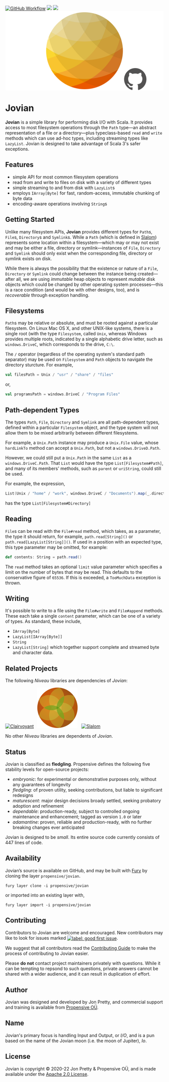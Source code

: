 [<img alt="GitHub Workflow" src="https://img.shields.io/github/workflow/status/propensive/jovian/Build/main?style=for-the-badge" height="24">](https://github.com/propensive/jovian/actions)
[<img src="https://img.shields.io/discord/633198088311537684?color=8899f7&label=DISCORD&style=for-the-badge" height="24">](https://discord.gg/v7CjtbnwDq)
[<img src="https://vent.dev/badge/propensive/jovian" height="24">](https://vent.dev/)
<img src="/doc/images/github.png" valign="middle">

# Jovian

__Jovian__ is a simple library for performing disk I/O with Scala. It provides access to most filesystem
operations through the `Path` type—an abstract representation of a file or a directory—plus typeclass-based
`read` and `write` methods which can use ad-hoc types, including streaming types like `LazyList`. Jovian is
designed to take advantage of Scala 3's safer exceptions.

## Features

- simple API for most common filesystem operations
- read from and write to files on disk with a variety of different types
- simple streaming to and from disk with `LazyList`s
- employs `IArray[Byte]` for fast, random-access, immutable chunking of byte data
- encoding-aware operations involving `String`s


## Getting Started

Unlike many filesystem APIs, __Jovian__ provides different types for `Path`s, `File`s, `Directory`s
and `Symlink`s. While a `Path` (which is defined in [Slalom](https://github.com/propensive/slalom/))
represents some location within a filesystem—which may or may not exist and may be either a file,
directory or symlink—instances of `File`, `Directory` and `Symlink` should only exist when the
corresponding file, directory or symlink exists on disk.

While there is always the possibility that the existence or nature of a `File`, `Directory` or
`Symlink` could change between the instance being created—after all, we are using _immutable_ heap
objects to represent _mutable_ disk objects which could be changed by other operating system
processes—this is a race condition (and would be with other designs, too), and is _recoverable_
through exception handling.

## Filesystems

`Path`s may be relative or absolute, and must be rooted against a particular filesystem. On Linux
Mac OS X, and other UNIX-like systems, there is a single root (with the type `Filesystem`, called
`Unix`, whereas Windows provides multiple roots, indicated by a single alphabetic drive letter, such
as `windows.DriveC`, which corresponds to the drive, `C:\`.

The `/` operator (regardless of the operating system's standard path separator) may be used on
`Filesystem` and `Path` objects to navigate the directory sturcture. For example,
```scala
val filesPath = Unix / "usr" / "share" / "files"
```
or,
```scala
val programsPath = windows.DriveC / "Program Files"
```

## Path-dependent Types

The types `Path`, `File`, `Directory` and `Symlink` are all path-dependent types, defined within
a particular `Filesystem` object, and the type system will not allow them to be mixed arbitrarily
between different filesystems.

For example, a `Unix.Path` instance may produce a `Unix.File` value, whose `hardLinkTo` method
can accept a `Unix.Path`, but not a `windows.DriveD.Path`.

However, we could still put a `Unix.Path` in the same `List` as a `windows.DriveC.Path`. That `List`
would have the type `List[Filesystem#Path]`, and many of its members' methods, such as `parent` or
`uriString`, could still be used.

For example, the expression,
```scala
List(Unix / "home" / "work", windows.DriveC / "Documents").map(_.directory.parent)
```
has the type `List[Filesystem#Directory]`

## Reading

`File`s can be read with the `File#read` method, which takes, as a parameter, the type it should
return, for example, `path.read[String]()` or `path.read[LazyList[String]]()`. If used in a position
with an expected type, this type parameter may be omitted, for example:
```scala
def contents: String = path.read()
```

The `read` method takes an optional `limit` value parameter which specifies a limit on the number of
bytes that may be read. This defaults to the conservative figure of `65536`. If this is exceeded, a
`TooMuchData` exception is thrown.

## Writing

It's possible to write to a file using the `File#write` and `File#append` methods. These each take a
single `content` parameter, which can be one of a variety of types. As standard, these include,
- `IArray[Byte]`
- `LazyList[IArray[Byte]]`
- `String`
- `LazyList[String]`
which together support complete and streamed byte and character data.

## Related Projects

The following _Niveau_ libraries are dependencies of _Jovian_:

[![Clairvoyant](https://github.com/propensive/clairvoyant/raw/main/doc/images/128x128.png)](https://github.com/propensive/clairvoyant/) &nbsp; [![Gastronomy](https://github.com/propensive/gastronomy/raw/main/doc/images/128x128.png)](https://github.com/propensive/gastronomy/) &nbsp; [![Slalom](https://github.com/propensive/slalom/raw/main/doc/images/128x128.png)](https://github.com/propensive/slalom/) &nbsp;

No other _Niveau_ libraries are dependents of _Jovian_.

## Status

Jovian is classified as __fledgling__. Propensive defines the following five stability levels for open-source projects:

- _embryonic_: for experimental or demonstrative purposes only, without any guarantees of longevity
- _fledgling_: of proven utility, seeking contributions, but liable to significant redesigns
- _maturescent_: major design decisions broady settled, seeking probatory adoption and refinement
- _dependable_: production-ready, subject to controlled ongoing maintenance and enhancement; tagged as version `1.0` or later
- _adamantine_: proven, reliable and production-ready, with no further breaking changes ever anticipated

Jovian is designed to be _small_. Its entire source code currently consists of 447 lines of code.

## Availability

Jovian&rsquo;s source is available on GitHub, and may be built with [Fury](https://github.com/propensive/fury) by
cloning the layer `propensive/jovian`.
```
fury layer clone -i propensive/jovian
```
or imported into an existing layer with,
```
fury layer import -i propensive/jovian
```

## Contributing

Contributors to Jovian are welcome and encouraged. New contributors may like to look for issues marked
<a href="https://github.com/propensive/jovian/labels/good%20first%20issue"><img alt="label: good first issue"
src="https://img.shields.io/badge/-good%20first%20issue-67b6d0.svg" valign="middle"></a>.

We suggest that all contributors read the [Contributing Guide](/contributing.md) to make the process of
contributing to Jovian easier.

Please __do not__ contact project maintainers privately with questions. While it can be tempting to repsond to
such questions, private answers cannot be shared with a wider audience, and it can result in duplication of
effort.

## Author

Jovian was designed and developed by Jon Pretty, and commercial support and training is available from
[Propensive O&Uuml;](https://propensive.com/).



## Name

Jovian's primary focus is handling Input and Output, or _I/O_, and is a pun based on the name of the Jovian moon (i.e. the moon of Jupiter), _Io_.

## License

Jovian is copyright &copy; 2020-22 Jon Pretty & Propensive O&Uuml;, and is made available under the
[Apache 2.0 License](/license.md).
